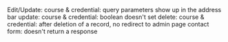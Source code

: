 Edit/Update: course & credential: query parameters show up in the address bar
update:  course & credential: boolean doesn't set
delete: course & credential: after deletion of a record, no redirect to admin page
contact form: doesn't return a response
